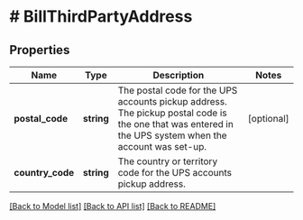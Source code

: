 # # BillThirdPartyAddress

## Properties

Name | Type | Description | Notes
------------ | ------------- | ------------- | -------------
**postal_code** | **string** | The postal code for the UPS accounts pickup address. The pickup postal code is the one that was entered in the UPS system when the account was set-up. | [optional]
**country_code** | **string** | The country or territory code for the UPS accounts pickup address. |

[[Back to Model list]](../../README.md#models) [[Back to API list]](../../README.md#endpoints) [[Back to README]](../../README.md)
